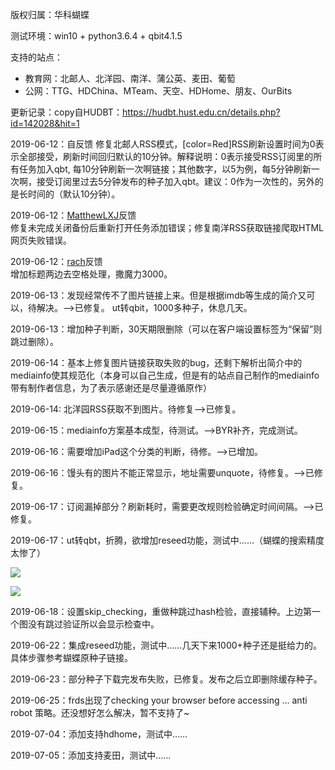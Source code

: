 版权归属：华科蝴蝶

测试环境：win10 + python3.6.4  + qbit4.1.5

支持的站点： 
+ 教育网：北邮人、北洋园、南洋、蒲公英、麦田、葡萄
+ 公网：TTG、HDChina、MTeam、天空、HDHome、朋友、OurBits


更新记录：copy自HUDBT：<https://hudbt.hust.edu.cn/details.php?id=142028&hit=1> 

2019-06-12：自反馈
修复北邮人RSS模式，[color=Red]RSS刷新设置时间为0表示全部接受，刷新时间回归默认的10分钟。解释说明：0表示接受RSS订阅里的所有任务加入qbt, 每10分钟刷新一次啊链接；其他数字，以5为例，每5分钟刷新一次啊，接受订阅里过去5分钟发布的种子加入qbt。建议：0作为一次性的，另外的是长时间的（默认10分钟）。

2019-06-12：[MatthewLXJ](https://hudbt.hust.edu.cn/userdetails.php?id=124176)反馈  
修复未完成关闭备份后重新打开任务添加错误；修复南洋RSS获取链接爬取HTML网页失败错误。

2019-06-12：[rach](https://hudbt.hust.edu.cn/userdetails.php?id=107055)反馈  
增加标题两边去空格处理，撒魔力3000。

2019-06-13：发现经常传不了图片链接上来。但是根据imdb等生成的简介又可以，待解决。——>已修复。
ut转qbit，1000多种子，休息几天。

2019-06-13：增加种子判断，30天期限删除（可以在客户端设置标签为“保留”则跳过删除）。

2019-06-14：基本上修复图片链接获取失败的bug，还剩下解析出简介中的mediainfo使其规范化（本身可以自己生成，但是有的站点自己制作的mediainfo带有制作者信息，为了表示感谢还是尽量遵循原作）

2019-06-14: 北洋园RSS获取不到图片。待修复——>已修复。

2019-06-15：mediainfo方案基本成型，待测试。——>BYR补齐，完成测试。

2019-06-16：需要增加iPad这个分类的判断，待修。——>已增加。

2019-06-16：馒头有的图片不能正常显示，地址需要unquote，待修复。——>已修复。

2019-06-17：订阅漏掉部分？刷新耗时，需要更改规则检验确定时间间隔。——>已修复。

2019-06-17：ut转qbt，折腾，欲增加reseed功能，测试中……（蝴蝶的搜索精度太惨了）

![](https://s2.ax1x.com/2019/06/17/VbJoRg.png)

![](https://s2.ax1x.com/2019/06/23/ZPWwlj.png)

2019-06-18：设置skip_checking，重做种跳过hash检验，直接辅种。上边第一个图没有跳过验证所以会显示检查中。

2019-06-22：集成reseed功能，测试中……几天下来1000+种子还是挺给力的。具体步骤参考蝴蝶原种子链接。

2019-06-23：部分种子下载完发布失败，已修复。发布之后立即删除缓存种子。

2019-06-25：frds出现了checking your browser before accessing ... anti robot 策略。还没想好怎么解决，暂不支持了~

2019-07-04：添加支持hdhome，测试中…… 

2019-07-05：添加支持麦田，测试中……
